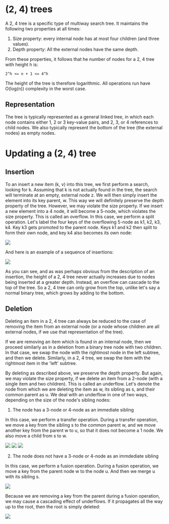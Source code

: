 # (2, 4) trees

A 2, 4 tree is a specific type of multiway search tree. It maintains the following two properties at all times:

1. Size property: every internal node has at most four children (and three values).
2. Depth property: All the external nodes have the same depth.

From these properties, it follows that he number of nodes for a 2, 4 tree with height h is:

`2^h <= n + 1 <= 4^h`

The height of the tree is therefore logarithmic. All operations run have O(log(n)) complexity in the worst case.

## Representation

The tree is typically represented as a general linked tree, in which each node contains either 1, 2 or 3 key-value pairs, and 2, 3, or 4 references to child nodes. We also typically represent the bottom of the tree (the external nodes) as empty nodes.  

# Updating a (2, 4) tree 

## Insertion

To an insert a new item (k, v) into this tree, we first perform a search, looking for k. Assuming that k is not actually found in the tree, the search will terminate at an empty, external node z. We will then simply insert the element into its key parent, w. This way we will definitely preserve the depth property of the tree. However, we may violate the size property. If we insert a new element into a 4 node, it will become a 5-node, which violates the size property. This is called an overflow. In this case, we perform a split operation. Let's label the four keys of the overflowing 5-node as k1, k2, k3, k4. Key k3 gets promoted to the parent node. Keys k1 and k2 then split to form their own node, and key k4 also becomes its own node:

<img src="./2_4_tree_insertion_1.png">

And here is an example of a sequence of insertions:

<img src="./2_4_tree_insertion_2.png">

As you can see, and as was perhaps obvious from the description of an insertion, the height of a 2, 4 tree never actually increases due to nodes being inserted at a greater depth. Instead, an overflow can cascade to the top of the tree. So a 2, 4 tree can only grow from the top, unlike let's say a normal binary tree, which grows by adding to the bottom.

## Deletion

Deleting an item in a 2, 4 tree can always be reduced to the case of removing the item from an external node (or a node whose children are all external nodes, if we use that representation of the tree). 

If we are removing an item which is found in an internal node, then we proceed similarly as in a deletion from a binary tree node with two children. In that case, we swap the node with the rightmost node in the left subtree, and then we delete. Similarly, in a 2, 4 tree, we swap the item with the rightmost item in the 'left' subtree. 

By deleting as described above, we preserve the depth property. But again, we may violate the size property, if we delete an item from a 2-node (with a single item and two children). This is called an underflow. Let's denote the node from which we are deleting the item as w, its sibling as s, and their common parent as u. We deal with an underflow in one of two ways, depending on the size of the node's sibling nodes:


1. The node has a 3-node or 4-node as an immediate sibling

In this case, we perform a transfer operation. During a transfer operation, we move a key from the sibling s to the common parent w, and we move another key from the parent w to u, so that it does not become a 1 node. We also move a child from s to w. 

<img src="./transfer_operation_1.png">

<img src="./transfer_operation_2.png">

<img src="./transfer_operation_3.png">

2. The node does not have a 3-node or 4-node as an immdediate sibling

In this case, we perform a fusion operation. During a fusion operation, we move a key from the parent node w to the node u. And then we merge u with its sibling s. 

<img src="./fusion_operation.png">

Because we are removing a key from the parent during a fusion operation, we may cause a cascading effect of underflows. If it propagates all the way up to the root, then the root is simply deleted:

<img src="./cascading_underflows.png">